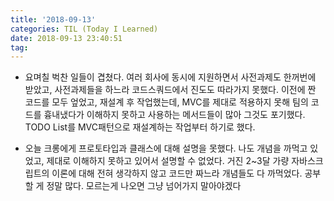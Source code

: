 ```yaml
---
title: '2018-09-13'
categories: TIL (Today I Learned)
date: 2018-09-13 23:40:51
tag:
---
```


- 요며칠 벅찬 일들이 겹쳤다. 여러 회사에 동시에 지원하면서 사전과제도 한꺼번에 받았고, 사전과제들을 하느라 코드스쿼드에서 진도도 따라가지 못했다. 이전에 짠 코드를 모두 엎었고, 재설계 후 작업했는데, MVC를 제대로 적용하지 못해 팀의 코드를 흉내냈다가 이해하지 못하고 사용하는 메서드들이 많아 그것도 포기했다. TODO List를 MVC패턴으로 재설계하는 작업부터 하기로 했다.

- 오늘 크롱에게 프로토타입과 클래스에 대해 설명을 못했다. 나도 개념을 까먹고 있었고, 제대로 이해하지 못하고 있어서 설명할 수 없었다. 거진 2~3달 가량 자바스크립트의 이론에 대해 전혀 생각하지 않고 코드만 짜느라 개념들도 다 까먹었다. 공부할 게 정말 많다. 모르는게 나오면 그냥 넘어가지 말아야겠다